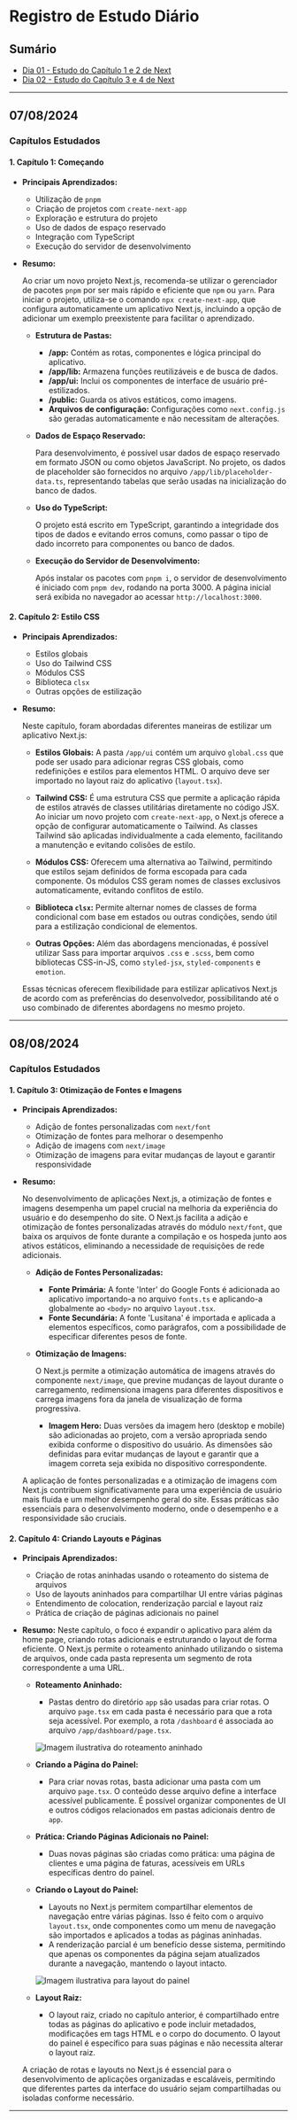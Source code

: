 # Registro de Estudo Diário

## Sumário

- [Dia 01 - Estudo do Capítulo 1 e 2 de Next](#07082024)
- [Dia 02 - Estudo do Capítulo 3 e 4 de Next](#08082024)

---

## 07/08/2024

### Capítulos Estudados

#### 1. **Capítulo 1: Começando**

- **Principais Aprendizados:**

  - Utilização de `pnpm`
  - Criação de projetos com `create-next-app`
  - Exploração e estrutura do projeto
  - Uso de dados de espaço reservado
  - Integração com TypeScript
  - Execução do servidor de desenvolvimento

- **Resumo:**

  Ao criar um novo projeto Next.js, recomenda-se utilizar o gerenciador de pacotes `pnpm` por ser mais rápido e eficiente que `npm` ou `yarn`. Para iniciar o projeto, utiliza-se o comando `npx create-next-app`, que configura automaticamente um aplicativo Next.js, incluindo a opção de adicionar um exemplo preexistente para facilitar o aprendizado.

  - **Estrutura de Pastas:**

    - **/app:** Contém as rotas, componentes e lógica principal do aplicativo.
    - **/app/lib:** Armazena funções reutilizáveis e de busca de dados.
    - **/app/ui:** Inclui os componentes de interface de usuário pré-estilizados.
    - **/public:** Guarda os ativos estáticos, como imagens.
    - **Arquivos de configuração:** Configurações como `next.config.js` são geradas automaticamente e não necessitam de alterações.

  - **Dados de Espaço Reservado:**

    Para desenvolvimento, é possível usar dados de espaço reservado em formato JSON ou como objetos JavaScript. No projeto, os dados de placeholder são fornecidos no arquivo `/app/lib/placeholder-data.ts`, representando tabelas que serão usadas na inicialização do banco de dados.

  - **Uso do TypeScript:**

    O projeto está escrito em TypeScript, garantindo a integridade dos tipos de dados e evitando erros comuns, como passar o tipo de dado incorreto para componentes ou banco de dados.

  - **Execução do Servidor de Desenvolvimento:**

    Após instalar os pacotes com `pnpm i`, o servidor de desenvolvimento é iniciado com `pnpm dev`, rodando na porta 3000. A página inicial será exibida no navegador ao acessar `http://localhost:3000`.

#### 2. **Capítulo 2: Estilo CSS**

- **Principais Aprendizados:**

  - Estilos globais
  - Uso do Tailwind CSS
  - Módulos CSS
  - Biblioteca `clsx`
  - Outras opções de estilização

- **Resumo:**

  Neste capítulo, foram abordadas diferentes maneiras de estilizar um aplicativo Next.js:

  - **Estilos Globais:**
    A pasta `/app/ui` contém um arquivo `global.css` que pode ser usado para adicionar regras CSS globais, como redefinições e estilos para elementos HTML. O arquivo deve ser importado no layout raiz do aplicativo (`layout.tsx`).

  - **Tailwind CSS:**
    É uma estrutura CSS que permite a aplicação rápida de estilos através de classes utilitárias diretamente no código JSX. Ao iniciar um novo projeto com `create-next-app`, o Next.js oferece a opção de configurar automaticamente o Tailwind. As classes Tailwind são aplicadas individualmente a cada elemento, facilitando a manutenção e evitando colisões de estilo.

  - **Módulos CSS:**
    Oferecem uma alternativa ao Tailwind, permitindo que estilos sejam definidos de forma escopada para cada componente. Os módulos CSS geram nomes de classes exclusivos automaticamente, evitando conflitos de estilo.

  - **Biblioteca `clsx`:**
    Permite alternar nomes de classes de forma condicional com base em estados ou outras condições, sendo útil para a estilização condicional de elementos.

  - **Outras Opções:**
    Além das abordagens mencionadas, é possível utilizar Sass para importar arquivos `.css` e `.scss`, bem como bibliotecas CSS-in-JS, como `styled-jsx`, `styled-components` e `emotion`.

  Essas técnicas oferecem flexibilidade para estilizar aplicativos Next.js de acordo com as preferências do desenvolvedor, possibilitando até o uso combinado de diferentes abordagens no mesmo projeto.

---

## 08/08/2024

### Capítulos Estudados

#### 1. **Capítulo 3: Otimização de Fontes e Imagens**

- **Principais Aprendizados:**

  - Adição de fontes personalizadas com `next/font`
  - Otimização de fontes para melhorar o desempenho
  - Adição de imagens com `next/image`
  - Otimização de imagens para evitar mudanças de layout e garantir responsividade

- **Resumo:**

  No desenvolvimento de aplicações Next.js, a otimização de fontes e imagens desempenha um papel crucial na melhoria da experiência do usuário e do desempenho do site. O Next.js facilita a adição e otimização de fontes personalizadas através do módulo `next/font`, que baixa os arquivos de fonte durante a compilação e os hospeda junto aos ativos estáticos, eliminando a necessidade de requisições de rede adicionais.

  - **Adição de Fontes Personalizadas:**

    - **Fonte Primária:** A fonte 'Inter' do Google Fonts é adicionada ao aplicativo importando-a no arquivo `fonts.ts` e aplicando-a globalmente ao `<body>` no arquivo `layout.tsx`.
    - **Fonte Secundária:** A fonte 'Lusitana' é importada e aplicada a elementos específicos, como parágrafos, com a possibilidade de especificar diferentes pesos de fonte.

  - **Otimização de Imagens:**

    O Next.js permite a otimização automática de imagens através do componente `next/image`, que previne mudanças de layout durante o carregamento, redimensiona imagens para diferentes dispositivos e carrega imagens fora da janela de visualização de forma progressiva.

    - **Imagem Hero:** Duas versões da imagem hero (desktop e mobile) são adicionadas ao projeto, com a versão apropriada sendo exibida conforme o dispositivo do usuário. As dimensões são definidas para evitar mudanças de layout e garantir que a imagem correta seja exibida no dispositivo correspondente.

  A aplicação de fontes personalizadas e a otimização de imagens com Next.js contribuem significativamente para uma experiência de usuário mais fluida e um melhor desempenho geral do site. Essas práticas são essenciais para o desenvolvimento moderno, onde o desempenho e a responsividade são cruciais.

#### 2. **Capítulo 4: Criando Layouts e Páginas**

- **Principais Aprendizados:**

  - Criação de rotas aninhadas usando o roteamento do sistema de arquivos
  - Uso de layouts aninhados para compartilhar UI entre várias páginas
  - Entendimento de colocation, renderização parcial e layout raiz
  - Prática de criação de páginas adicionais no painel

- **Resumo:**
  Neste capítulo, o foco é expandir o aplicativo para além da home page, criando rotas adicionais e estruturando o layout de forma eficiente. O Next.js permite o roteamento aninhado utilizando o sistema de arquivos, onde cada pasta representa um segmento de rota correspondente a uma URL.

  - **Roteamento Aninhado:**

    - Pastas dentro do diretório `app` são usadas para criar rotas. O arquivo `page.tsx` em cada pasta é necessário para que a rota seja acessível. Por exemplo, a rota `/dashboard` é associada ao arquivo `/app/dashboard/page.tsx`.

    ![Imagem ilustrativa do roteamento aninhado](./materiais_adicionais/imagens/root.png)

  - **Criando a Página do Painel:**

    - Para criar novas rotas, basta adicionar uma pasta com um arquivo `page.tsx`. O conteúdo desse arquivo define a interface acessível publicamente. É possível organizar componentes de UI e outros códigos relacionados em pastas adicionais dentro de `app`.

  - **Prática: Criando Páginas Adicionais no Painel:**

    - Duas novas páginas são criadas como prática: uma página de clientes e uma página de faturas, acessíveis em URLs específicas dentro do painel.

  - **Criando o Layout do Painel:**

    - Layouts no Next.js permitem compartilhar elementos de navegação entre várias páginas. Isso é feito com o arquivo `layout.tsx`, onde componentes como um menu de navegação são importados e aplicados a todas as páginas aninhadas.
    - A renderização parcial é um benefício desse sistema, permitindo que apenas os componentes da página sejam atualizados durante a navegação, mantendo o layout intacto.

    ![Imagem ilustrativa para layout do painel](./materiais_adicionais/imagens/layout.png)

  - **Layout Raiz:**
    - O layout raiz, criado no capítulo anterior, é compartilhado entre todas as páginas do aplicativo e pode incluir metadados, modificações em tags HTML e o corpo do documento. O layout do painel é específico para suas páginas e não necessita alterar o layout raiz.

  A criação de rotas e layouts no Next.js é essencial para o desenvolvimento de aplicações organizadas e escaláveis, permitindo que diferentes partes da interface do usuário sejam compartilhadas ou isoladas conforme necessário.

---
